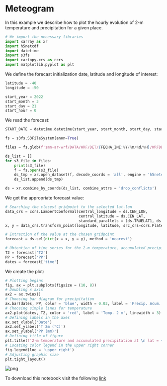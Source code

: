 # Meteogram

In this example we describe how to plot the hourly evolution of 2-m temperature and precipitation for a given place.


```python
# We import the necessary libraries
import xarray as xr
import h5netcdf
import datetime
import s3fs
import cartopy.crs as ccrs
import matplotlib.pyplot as plt
```

We define the forecast initialization date, latitude and longitude of interest:


```python
latitude = -40
longitude = -50

start_year = 2022
start_month = 3
start_day = 21
start_hour = 0
```

We read the forecast:


```python
START_DATE = datetime.datetime(start_year, start_month, start_day, start_hour)

fs = s3fs.S3FileSystem(anon=True)

files = fs.glob(f'smn-ar-wrf/DATA/WRF/DET/{FECHA_INI:%Y/%m/%d/%H}/WRFDETAR_01H_{START_DATE:%Y%m%d_%H}_*.nc')

ds_list = []
for s3_file in files:
    print(s3_file)
    f = fs.open(s3_file)
    ds_tmp = xr.open_dataset(f, decode_coords = 'all', engine = 'h5netcdf')
    ds_list.append(ds_tmp)

ds = xr.combine_by_coords(ds_list, combine_attrs = 'drop_conflicts')
```

We get the appropriate forecast value:


```python
# Searching the closest gridpoint to the selected lat-lon 
data_crs = ccrs.LambertConformal(central_longitude = ds.CEN_LON, 
                                 central_latitude = ds.CEN_LAT, 
                                 standard_parallels = (ds.TRUELAT1, ds.TRUELAT2))
x, y = data_crs.transform_point(longitude, latitude, src_crs=ccrs.PlateCarree())

# Extraction of the value at the chosen gridpoint
forecast = ds.sel(dict(x = x, y = y), method = 'nearest')

# Obtention of time series for the 2-m temperature, accumulated precipitation and dates 
T2 = forecast['T2']
PP = forecast['PP']
dates = forecast['time']
```

We create the plot:


```python
# Plotting begins
fig, ax = plt.subplots(figsize = (10, 8))
# Doubling x axis
ax2 = ax.twinx()
# Choosing bar diagram for precipitation 
ax.bar(dates, PP, color = 'blue', width = 0.03, label = 'Precip. Acum.')
# Choosing simple lines for temperature
ax2.plot(dates, T2, color = 'red', label = 'Temp. 2 m', linewidth = 3)
# Defining labels in the axes 
ax.set_xlabel('Date')
ax2.set_ylabel('T 2m (°C)')
ax.set_ylabel('PP (mm)')
# Defining title of figure 
plt.title(f'2-m temperature and accumulated precipitation at \n lat = {latitude:0.2f}, lon = {longitude:0.2f}')
# Locating color legend in the upper right corner 
fig.legend(loc = 'upper right')
# Adjusting graphic size
plt.tight_layout()
```

![png](../figuras/Meteograma.png)
    
To download this notebook visit the following [link](../notebooks/Meteogram.ipynb)
    

    

